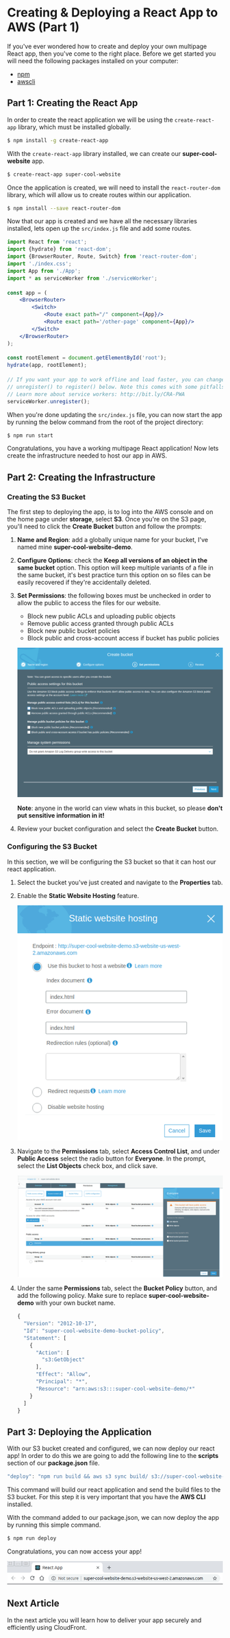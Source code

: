 # Creating & Deploying a React App to AWS (Part 1)

If you've ever wondered how to create and deploy your own multipage React app, 
then you've come to the right place. Before we get started you will need 
the following packages installed on your computer:
- [npm](https://www.npmjs.com/get-npm)
- [awscli](https://docs.aws.amazon.com/cli/latest/userguide/install-bundle.html)

## Part 1: Creating the React App
In order to create the react application we will be using the `create-react-app`
library, which must be installed globally.
```bash
$ npm install -g create-react-app
```
With the `create-react-app` library installed, we can create our 
**super-cool-website** app.
```bash
$ create-react-app super-cool-website
```
Once the application is created, we will need to install the `react-router-dom` 
library, which will allow us to create routes within our application.
```bash
$ npm install --save react-router-dom
```
Now that our app is created and we have all the necessary libraries installed, 
lets open up the `src/index.js` file and add some routes. 
```jsx
import React from 'react';
import {hydrate} from 'react-dom';
import {BrowserRouter, Route, Switch} from 'react-router-dom';
import './index.css';
import App from './App';
import * as serviceWorker from './serviceWorker';

const app = (
    <BrowserRouter>
        <Switch>
            <Route exact path="/" component={App}/>
            <Route exact path='/other-page' component={App}/>
        </Switch>
    </BrowserRouter>
);

const rootElement = document.getElementById('root');
hydrate(app, rootElement);

// If you want your app to work offline and load faster, you can change
// unregister() to register() below. Note this comes with some pitfalls.
// Learn more about service workers: http://bit.ly/CRA-PWA
serviceWorker.unregister();
```
When you're done updating the `src/index.js` file, you can now start the app
by running the below command from the root of the project directory:
```bash
$ npm run start
```
Congratulations, you have a working multipage React application! Now 
lets create the infrastructure needed to host our app in AWS. 

## Part 2: Creating the Infrastructure

### Creating the S3 Bucket
The first step to deploying the app, is to log into the AWS console and on 
the home page under **storage**, select **S3**. Once you're on the S3 page, 
you'll need to click the **Create Bucket** button and follow the prompts:
1. **Name and Region**: add a globally unique name for your bucket, I've named 
mine **super-cool-website-demo**. 
2. **Configure Options**: check the **Keep all versions of an object in the 
same bucket** option. This option will keep multiple variants of a file in 
the same bucket, it's best practice turn this option on so files can be easily 
recovered if they're accidentally deleted.
3. **Set Permissions**: the following boxes must be unchecked 
in order to allow the public to access the files for our website.
    * Block new public ACLs and uploading public objects
    * Remove public access granted through public ACLs
    * Block new public bucket policies
    * Block public and cross-account access if bucket has public policies

    ![alt text](./pictures/s3-step3.png)
    
    **Note**: anyone in the world can view whats in this bucket, so please 
    **don't put sensitive information in it!**

4. Review your bucket configuration and select the **Create Bucket** button.

### Configuring the S3 Bucket
In this section, we will be configuring the S3 bucket so that it can host our 
react application.
1. Select the bucket you've just created and navigate to the **Properties** tab.
2. Enable the **Static Website Hosting** feature.

    ![alt text](./pictures/s3-static-website-hosting.png)

3. Navigate to the **Permissions** tab, select **Access Control List**, 
and under **Public Access** select the radio button for **Everyone**.  In the
prompt, select the **List Objects** check box, and click save.

    ![alt text](./pictures/s3-access-control-list.png)

4. Under the same **Permissions** tab, select the **Bucket Policy** button, 
and add the following policy. Make sure to replace 
**super-cool-website-demo** with your own bucket name.
    ```javascript
    {
      "Version": "2012-10-17",
      "Id": "super-cool-website-demo-bucket-policy",
      "Statement": [
        {
          "Action": [
            "s3:GetObject"
          ],
          "Effect": "Allow",
          "Principal": "*",
          "Resource": "arn:aws:s3:::super-cool-website-demo/*"
        }
      ]
    }
    
    ```

## Part 3: Deploying the Application
With our S3 bucket created and configured, we can now deploy our react app! 
In order to do this we are going to add the following line to the **scripts**
section of our **package.json** file.
```javascript
"deploy": "npm run build && aws s3 sync build/ s3://super-cool-website-demo"
```
This command will build our react application and send the build files to the
S3 bucket. For this step it is very important that you have the **AWS CLI** 
installed.

With the command added to our package.json, we can now deploy the app by 
running this simple command.
```bash
$ npm run deploy
```

Congratulations, you can now access your app!

![alt text](./pictures/deployed-website.png)


## Next Article
In the next article you will learn how to deliver your app securely and 
efficiently using CloudFront.
